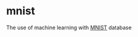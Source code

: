 # mnist
The use of machine learning with [MNIST](https://en.wikipedia.org/wiki/MNIST_database) database
